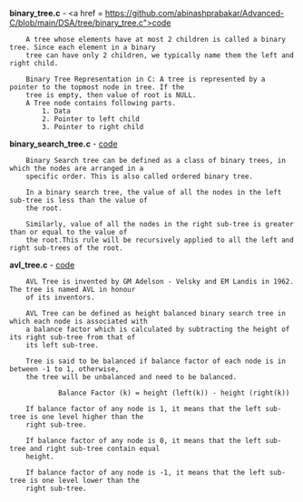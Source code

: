 **binary_tree.c** - <a href = https://github.com/abinashprabakar/Advanced-C/blob/main/DSA/tree/binary_tree.c">code</a>

		A tree whose elements have at most 2 children is called a binary tree. Since each element in a binary
		tree can have only 2 children, we typically name them the left and right child. 

		Binary Tree Representation in C: A tree is represented by a pointer to the topmost node in tree. If the
		tree is empty, then value of root is NULL. 
		A Tree node contains following parts. 
			1. Data 
			2. Pointer to left child 
			3. Pointer to right child

**binary_search_tree.c** - <a href = "https://github.com/abinashprabakar/Advanced-C/blob/main/DSA/tree/binary_search_tree.c">code</a>

		Binary Search tree can be defined as a class of binary trees, in which the nodes are arranged in a 
		specific order. This is also called ordered binary tree.
	
		In a binary search tree, the value of all the nodes in the left sub-tree is less than the value of 
		the root.

		Similarly, value of all the nodes in the right sub-tree is greater than or equal to the value of 
		the root.This rule will be recursively applied to all the left and right sub-trees of the root.


**avl_tree.c** - <a href = "https://github.com/abinashprabakar/Advanced-C/blob/main/DSA/tree/avl_tree.c">code</a>

		AVL Tree is invented by GM Adelson - Velsky and EM Landis in 1962. The tree is named AVL in honour 
		of its inventors.

		AVL Tree can be defined as height balanced binary search tree in which each node is associated with
		a balance factor which is calculated by subtracting the height of its right sub-tree from that of 
		its left sub-tree.

		Tree is said to be balanced if balance factor of each node is in between -1 to 1, otherwise, 
		the tree will be unbalanced and need to be balanced.

				Balance Factor (k) = height (left(k)) - height (right(k))

		If balance factor of any node is 1, it means that the left sub-tree is one level higher than the 
		right sub-tree.

		If balance factor of any node is 0, it means that the left sub-tree and right sub-tree contain equal
		height.

		If balance factor of any node is -1, it means that the left sub-tree is one level lower than the 
		right sub-tree.
